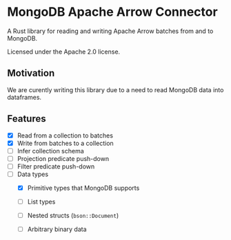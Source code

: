 # MongoDB Apache Arrow Connector

A Rust library for reading and writing Apache Arrow batches from and to MongoDB.

Licensed under the Apache 2.0 license.

## Motivation

We are curently writing this library due to a need to read MongoDB data into dataframes.

## Features

- [X] Read from a collection to batches
- [X] Write from batches to a collection
- [ ] Infer collection schema
- [ ] Projection predicate push-down
- [ ] Filter predicate push-down
- [ ] Data types
  - [X] Primitive types that MongoDB supports
  - [ ] List types
  - [ ] Nested structs (`bson::Document`)
  - [ ] Arbitrary binary data

